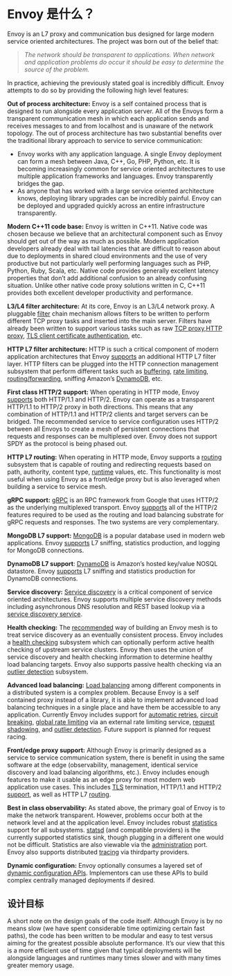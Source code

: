 # Envoy 是什么？

Envoy is an L7 proxy and communication bus designed for large modern service oriented architectures. The project was born out of the belief that:

> *The network should be transparent to applications. When network and application problems do occur it should be easy to determine the source of the problem.*

In practice, achieving the previously stated goal is incredibly difficult. Envoy attempts to do so by providing the following high level features:

**Out of process architecture:** Envoy is a self contained process that is designed to run alongside every application server. All of the Envoys form a transparent communication mesh in which each application sends and receives messages to and from localhost and is unaware of the network topology. The out of process architecture has two substantial benefits over the traditional library approach to service to service communication:

- Envoy works with any application language. A single Envoy deployment can form a mesh between Java, C++, Go, PHP, Python, etc. It is becoming increasingly common for service oriented architectures to use multiple application frameworks and languages. Envoy transparently bridges the gap.
- As anyone that has worked with a large service oriented architecture knows, deploying library upgrades can be incredibly painful. Envoy can be deployed and upgraded quickly across an entire infrastructure transparently.

**Modern C++11 code base:** Envoy is written in C++11. Native code was chosen because we believe that an architectural component such as Envoy should get out of the way as much as possible. Modern application developers already deal with tail latencies that are difficult to reason about due to deployments in shared cloud environments and the use of very productive but not particularly well performing languages such as PHP, Python, Ruby, Scala, etc. Native code provides generally excellent latency properties that don’t add additional confusion to an already confusing situation. Unlike other native code proxy solutions written in C, C++11 provides both excellent developer productivity and performance.

**L3/L4 filter architecture:** At its core, Envoy is an L3/L4 network proxy. A pluggable [filter](arch_overview/network_filters.md#arch-overview-network-filters) chain mechanism allows filters to be written to perform different TCP proxy tasks and inserted into the main server. Filters have already been written to support various tasks such as raw [TCP proxy](arch_overview/tcp_proxy.md#arch-overview-tcp-proxy),[HTTP proxy](arch_overview/http_connection_management.md#arch-overview-http-conn-man), [TLS client certificate authentication](arch_overview/ssl.md#arch-overview-ssl-auth-filter), etc.

**HTTP L7 filter architecture:** HTTP is such a critical component of modern application architectures that Envoy [supports](arch_overview/http_filters.md#arch-overview-http-filters) an additional HTTP L7 filter layer. HTTP filters can be plugged into the HTTP connection management subsystem that perform different tasks such as [buffering](../configuration/http_filters/buffer_filter.md#config-http-filters-buffer), [rate limiting](arch_overview/global_rate_limiting.md#arch-overview-rate-limit), [routing/forwarding](arch_overview/http_routing.md#arch-overview-http-routing), sniffing Amazon’s [DynamoDB](arch_overview/dynamo.md#arch-overview-dynamo), etc.

**First class HTTP/2 support:** When operating in HTTP mode, Envoy [supports](arch_overview/http_connection_management.md#arch-overview-http-protocols) both HTTP/1.1 and HTTP/2. Envoy can operate as a transparent HTTP/1.1 to HTTP/2 proxy in both directions. This means that any combination of HTTP/1.1 and HTTP/2 clients and target servers can be bridged. The recommended service to service configuration uses HTTP/2 between all Envoys to create a mesh of persistent connections that requests and responses can be multiplexed over. Envoy does not support SPDY as the protocol is being phased out.

**HTTP L7 routing:** When operating in HTTP mode, Envoy supports a [routing](arch_overview/http_routing.md#arch-overview-http-routing) subsystem that is capable of routing and redirecting requests based on path, authority, content type, [runtime](arch_overview/runtime.md#arch-overview-runtime) values, etc. This functionality is most useful when using Envoy as a front/edge proxy but is also leveraged when building a service to service mesh.

**gRPC support:** [gRPC](http://www.grpc.io/) is an RPC framework from Google that uses HTTP/2 as the underlying multiplexed transport. Envoy [supports](arch_overview/grpc.md#arch-overview-grpc) all of the HTTP/2 features required to be used as the routing and load balancing substrate for gRPC requests and responses. The two systems are very complementary.

**MongoDB L7 support:** [MongoDB](https://www.mongodb.com/) is a popular database used in modern web applications. Envoy [supports](arch_overview/mongo.md#arch-overview-mongo) L7 sniffing, statistics production, and logging for MongoDB connections.

**DynamoDB L7 support**: [DynamoDB](https://aws.amazon.com/dynamodb/) is Amazon’s hosted key/value NOSQL datastore. Envoy [supports](arch_overview/dynamo.md#arch-overview-dynamo) L7 sniffing and statistics production for DynamoDB connections.

**Service discovery:** [Service discovery](arch_overview/service_discovery.md#arch-overview-service-discovery) is a critical component of service oriented architectures. Envoy supports multiple service discovery methods including asynchronous DNS resolution and REST based lookup via a [service discovery service](arch_overview/service_discovery.md#arch-overview-service-discovery-types-sds).

**Health checking:** The [recommended](arch_overview/service_discovery.md#arch-overview-service-discovery-eventually-consistent) way of building an Envoy mesh is to treat service discovery as an eventually consistent process. Envoy includes a [health checking](arch_overview/health_checking.md#arch-overview-health-checking) subsystem which can optionally perform active health checking of upstream service clusters. Envoy then uses the union of service discovery and health checking information to determine healthy load balancing targets. Envoy also supports passive health checking via an [outlier detection](arch_overview/outlier.md#arch-overview-outlier-detection) subsystem.

**Advanced load balancing:** [Load balancing](arch_overview/load_balancing.md#arch-overview-load-balancing) among different components in a distributed system is a complex problem. Because Envoy is a self contained proxy instead of a library, it is able to implement advanced load balancing techniques in a single place and have them be accessible to any application. Currently Envoy includes support for [automatic retries](arch_overview/http_routing.md#arch-overview-http-routing-retry), [circuit breaking](arch_overview/circuit_breaking.md#arch-overview-circuit-break), [global rate limiting](arch_overview/global_rate_limiting.md#arch-overview-rate-limit) via an external rate limiting service, [request shadowing](../api-v1/route_config/route.md#config-http-conn-man-route-table-route-shadow), and [outlier detection](arch_overview/outlier.md#arch-overview-outlier-detection). Future support is planned for request racing.

**Front/edge proxy support:** Although Envoy is primarily designed as a service to service communication system, there is benefit in using the same software at the edge (observability, management, identical service discovery and load balancing algorithms, etc.). Envoy includes enough features to make it usable as an edge proxy for most modern web application use cases. This includes [TLS](arch_overview/ssl.md#arch-overview-ssl) termination, HTTP/1.1 and HTTP/2 [support](arch_overview/http_connection_management.md#arch-overview-http-protocols), as well as HTTP L7 [routing](arch_overview/http_routing.md#arch-overview-http-routing).

**Best in class observability:** As stated above, the primary goal of Envoy is to make the network transparent. However, problems occur both at the network level and at the application level. Envoy includes robust [statistics](arch_overview/statistics.md#arch-overview-statistics) support for all subsystems. [statsd](https://github.com/etsy/statsd) (and compatible providers) is the currently supported statistics sink, though plugging in a different one would not be difficult. Statistics are also viewable via the [administration](../operations/admin.md#operations-admin-interface) port. Envoy also supports distributed [tracing](arch_overview/tracing.md#arch-overview-tracing) via thirdparty providers.

**Dynamic configuration:** Envoy optionally consumes a layered set of [dynamic configuration APIs](arch_overview/dynamic_configuration.md#arch-overview-dynamic-config). Implementors can use these APIs to build complex centrally managed deployments if desired.

## 设计目标

A short note on the design goals of the code itself: Although Envoy is by no means slow (we have spent considerable time optimizing certain fast paths), the code has been written to be modular and easy to test versus aiming for the greatest possible absolute performance. It’s our view that this is a more efficient use of time given that typical deployments will be alongside languages and runtimes many times slower and with many times greater memory usage.